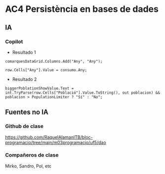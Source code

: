 # AC4 Persistència en bases de dades
## IA
### Copilot
- Resultado 1
```
comarquesDataGrid.Columns.Add("Any", "Any");

row.Cells["Any"].Value = consumo.Any;
```
- Resultado 2
```
biggerPoblationShowValue.Text = int.TryParse(row.Cells["Població"].Value.ToString(), out poblacion) && poblacion > PopulationLimiter ? "Sí" : "No";
```


## Fuentes no IA
### Github de clase
https://github.com/RaquelAlamanITB/bloc-programacio/tree/main/m03programacio/uf5/dao

### Compañeros de clase
Mirko, Sandro, Pol, etc
